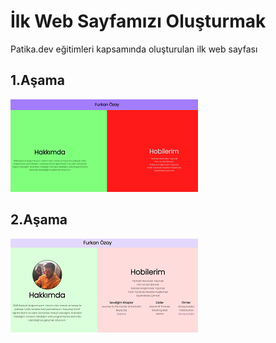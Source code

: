 # İlk Web Sayfamızı Oluşturmak 
Patika.dev eğitimleri kapsamında oluşturulan ilk web sayfası

## 1.Aşama
![İlk Web Sayfası](ilkwebsayfasi.png)

## 2.Aşama
![İlk Web Sayfası](ilkwebsayfasi-2.png)
